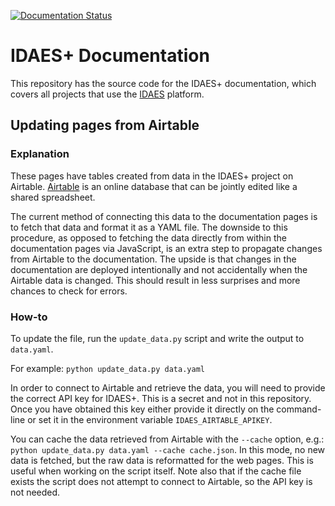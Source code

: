 [![Documentation Status](https://app.readthedocs.org/projects/idaesplus/badge/?version=latest)]([https://idaesplus-docs.readthedocs.io/en/latest/?badge=latest)

# IDAES+ Documentation

This repository has the source code for the IDAES+ documentation,
which covers all projects that use the [IDAES](https://idaes.org) platform.

## Updating pages from Airtable

### Explanation

These pages have tables created from data in the IDAES+ project on Airtable.
[Airtable](https://airtable.com) is an online database that can be jointly
edited like a shared spreadsheet.

The current method of connecting this data to the documentation pages is to
fetch that data and format it as a YAML file. The downside to this procedure, as
opposed to fetching the data directly from within the documentation pages via
JavaScript, is an extra step to propagate changes from Airtable to the
documentation. The upside is that changes in the documentation are deployed
intentionally and not accidentally when the Airtable data is changed. This
should result in less surprises and more chances to check for errors.

### How-to

To update the file, run the `update_data.py` script and write the output to `data.yaml`.

For example: `python update_data.py data.yaml`

In order to connect to Airtable and retrieve the data, you will need to provide
the correct API key for IDAES+. This is a secret and not in this repository.
Once you have obtained this key either provide it directly on the command-line
or set it in the environment variable `IDAES_AIRTABLE_APIKEY`.

You can cache the data retrieved from Airtable with the `--cache` option, e.g.:
`python update_data.py data.yaml --cache cache.json`. In this mode, no new data
is fetched, but the raw data is reformatted for the web pages. This is useful
when working on the script itself. Note also that if the cache file exists the
script does not attempt to connect to Airtable, so the API key is not needed.
